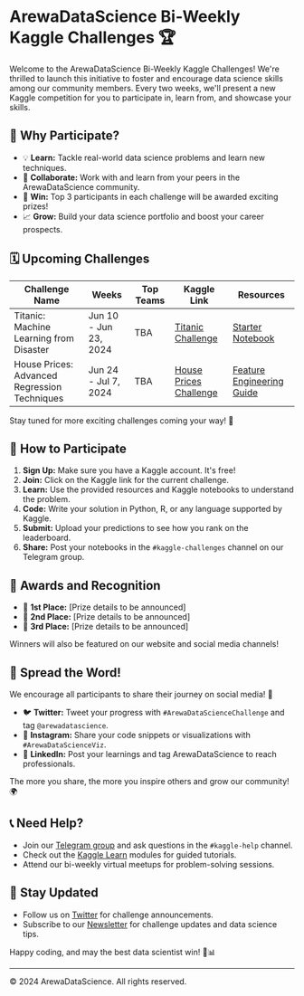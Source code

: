 # ArewaDataScience Bi-Weekly Kaggle Challenges 🏆

Welcome to the ArewaDataScience Bi-Weekly Kaggle Challenges! We're thrilled to launch this initiative to foster and encourage data science skills among our community members. Every two weeks, we'll present a new Kaggle competition for you to participate in, learn from, and showcase your skills.

## 🎉 Why Participate?

- 💡 **Learn:** Tackle real-world data science problems and learn new techniques.
- 🤝 **Collaborate:** Work with and learn from your peers in the ArewaDataScience community.
- 🏅 **Win:** Top 3 participants in each challenge will be awarded exciting prizes!
- 📈 **Grow:** Build your data science portfolio and boost your career prospects.

## 🗓️ Upcoming Challenges

| Challenge Name | Weeks | Top Teams | Kaggle Link | Resources |
|---------------|-------|----------|------------|-----------|
| Titanic: Machine Learning from Disaster | Jun 10 - Jun 23, 2024 | TBA | [Titanic Challenge](https://www.kaggle.com/c/titanic) | [Starter Notebook](https://www.kaggle.com/alexisbcook/titanic-tutorial) |
| House Prices: Advanced Regression Techniques | Jun 24 - Jul 7, 2024 | TBA | [House Prices Challenge](https://www.kaggle.com/c/house-prices-advanced-regression-techniques) | [Feature Engineering Guide](https://www.kaggle.com/learn/feature-engineering) |

Stay tuned for more exciting challenges coming your way! 🚀

## 🚀 How to Participate

1. **Sign Up:** Make sure you have a Kaggle account. It's free!
2. **Join:** Click on the Kaggle link for the current challenge.
3. **Learn:** Use the provided resources and Kaggle notebooks to understand the problem.
4. **Code:** Write your solution in Python, R, or any language supported by Kaggle.
5. **Submit:** Upload your predictions to see how you rank on the leaderboard.
6. **Share:** Post your notebooks in the `#kaggle-challenges` channel on our Telegram group.

## 🎊 Awards and Recognition

- 🥇 **1st Place:** [Prize details to be announced]
- 🥈 **2nd Place:** [Prize details to be announced]
- 🥉 **3rd Place:** [Prize details to be announced]

Winners will also be featured on our website and social media channels!

## 📣 Spread the Word!

We encourage all participants to share their journey on social media! 📱

- 🐦 **Twitter:** Tweet your progress with `#ArewaDataScienceChallenge` and tag `@arewadatascience`.
- 📸 **Instagram:** Share your code snippets or visualizations with `#ArewaDataScienceViz`.
- 🔗 **LinkedIn:** Post your learnings and tag ArewaDataScience to reach professionals.

The more you share, the more you inspire others and grow our community! 🌍

## 📞 Need Help?

- Join our [Telegram group](https://t.me/arewadatascience) and ask questions in the `#kaggle-help` channel.
- Check out the [Kaggle Learn](https://www.kaggle.com/learn) modules for guided tutorials.
- Attend our bi-weekly virtual meetups for problem-solving sessions.

## 📣 Stay Updated

- Follow us on [Twitter](https://twitter.com/arewadatascience) for challenge announcements.
- Subscribe to our [Newsletter](https://arewadatascience.com/newsletter) for challenge updates and data science tips.

Happy coding, and may the best data scientist win! 🚀📊

---

© 2024 ArewaDataScience. All rights reserved.
